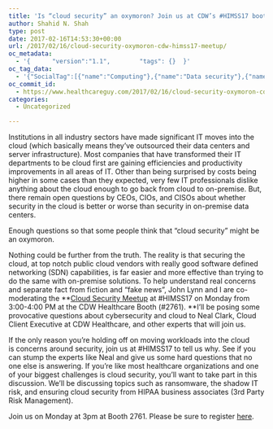 ```yaml
---
title: 'Is “cloud security” an oxymoron? Join us at CDW’s #HIMSS17 booth on Monday at 3pm to find out.'
author: Shahid N. Shah
type: post
date: 2017-02-16T14:53:30+00:00
url: /2017/02/16/cloud-security-oxymoron-cdw-himss17-meetup/
oc_metadata:
  - '{		"version":"1.1",		"tags": {}	}'
oc_tag_data:
  - '{"SocialTag":[{"name":"Computing"},{"name":"Data security"},{"name":"CDW"},{"name":"Health Insurance Portability and Accountability Act"},{"name":"Ransomware"},{"name":"Shadow IT"},{"name":"Cloud computing security"},{"name":"Meetup"},{"name":"Law"},{"name":"Computing"},{"name":"Data security"},{"name":"CDW"},{"name":"Health Insurance Portability and Accountability Act"},{"name":"Ransomware"},{"name":"Shadow IT"},{"name":"Cloud computing security"},{"name":"Meetup"},{"name":"Law"},{"name":"Computing"},{"name":"Data security"},{"name":"CDW"},{"name":"Health Insurance Portability and Accountability Act"},{"name":"Ransomware"},{"name":"Shadow IT"},{"name":"Cloud computing security"},{"name":"Meetup"},{"name":"Law"},{"name":"Computing"},{"name":"Cloud infrastructure"},{"name":"Data security"},{"name":"CDW"},{"name":"Cloud computing security"},{"name":"Health Insurance Portability and Accountability Act"},{"name":"Ransomware"},{"name":"Cloud computing"},{"name":"Meetup"},{"name":"Computing"},{"name":"Cloud infrastructure"},{"name":"Data security"},{"name":"CDW"},{"name":"Cloud computing security"},{"name":"Health Insurance Portability and Accountability Act"},{"name":"Ransomware"},{"name":"Cloud computing"},{"name":"Meetup"},{"name":"Computing"},{"name":"Cloud infrastructure"},{"name":"Data security"},{"name":"CDW"},{"name":"Cloud computing security"},{"name":"Health Insurance Portability and Accountability Act"},{"name":"Ransomware"},{"name":"Cloud computing"},{"name":"Meetup"},{"name":"Computing"},{"name":"Cloud infrastructure"},{"name":"Data security"},{"name":"CDW"},{"name":"Cloud computing security"},{"name":"Health Insurance Portability and Accountability Act"},{"name":"Ransomware"},{"name":"Cloud computing"},{"name":"Meetup"},{"name":"Computing"},{"name":"Cloud infrastructure"},{"name":"Data security"},{"name":"CDW"},{"name":"Cloud computing security"},{"name":"Health Insurance Portability and Accountability Act"},{"name":"Ransomware"},{"name":"Cloud computing"},{"name":"Meetup"},{"name":"Data security"},{"name":"CDW"},{"name":"Health Insurance Portability and Accountability Act"},{"name":"Cloud computing security"},{"name":"Meetup"},{"name":"Ransomware"},{"name":"Computing"},{"name":"Law"},{"name":"CDW"},{"name":"Data security"},{"name":"Health Insurance Portability and Accountability Act"},{"name":"Cloud computing security"},{"name":"Meetup"},{"name":"Ransomware"},{"name":"Law"},{"name":"Computing"},{"name":"Data security"},{"name":"CDW"},{"name":"Cloud computing security"},{"name":"Health Insurance Portability and Accountability Act"},{"name":"Meetup"},{"name":"Ransomware"},{"name":"Computing"},{"name":"Law"},{"name":"Security engineering"},{"name":"Computing"},{"name":"Cyberwarfare"},{"name":"CDW"},{"name":"Cloud computing security"},{"name":"Computer security"},{"name":"Security engineering"},{"name":"Computing"},{"name":"Cyberwarfare"},{"name":"CDW"},{"name":"Cloud computing security"},{"name":"Computer security"},{"name":"Security engineering"},{"name":"Computing"},{"name":"Cyberwarfare"},{"name":"CDW"},{"name":"Cloud computing security"},{"name":"Computer security"},{"name":"Security engineering"},{"name":"Computing"},{"name":"Cyberwarfare"},{"name":"CDW"},{"name":"Cloud computing security"},{"name":"Computer security"},{"name":"Security engineering"},{"name":"Computing"},{"name":"Cyberwarfare"},{"name":"CDW"},{"name":"Cloud computing security"},{"name":"Computer security"},{"name":"Computing"},{"name":"Security engineering"},{"name":"Cyberwarfare"},{"name":"CDW"},{"name":"Cloud infrastructure"},{"name":"Cloud computing security"},{"name":"Computer security"},{"name":"Cloud computing"},{"name":"Computing"},{"name":"Security engineering"},{"name":"Cyberwarfare"},{"name":"CDW"},{"name":"Cloud infrastructure"},{"name":"Cloud computing security"},{"name":"Computer security"},{"name":"Cloud computing"},{"name":"Computing"},{"name":"Security engineering"},{"name":"Cyberwarfare"},{"name":"CDW"},{"name":"Cloud infrastructure"},{"name":"Cloud computing security"},{"name":"Computer security"},{"name":"Cloud computing"},{"name":"Computing"},{"name":"Security engineering"},{"name":"Cyberwarfare"},{"name":"CDW"},{"name":"Cloud infrastructure"},{"name":"Cloud computing security"},{"name":"Computer security"},{"name":"Cloud computing"},{"name":"Security engineering"},{"name":"Computing"},{"name":"Cyberwarfare"},{"name":"CDW"},{"name":"Cloud computing security"},{"name":"Computer security"},{"name":"Security engineering"},{"name":"Computing"},{"name":"Cyberwarfare"},{"name":"CDW"},{"name":"Cloud computing security"},{"name":"Computer security"},{"name":"Security engineering"},{"name":"Computing"},{"name":"Cyberwarfare"},{"name":"CDW"},{"name":"Cloud computing security"},{"name":"Computer security"},{"name":"Computing"},{"name":"Security engineering"},{"name":"Cyberwarfare"},{"name":"CDW"},{"name":"Cloud infrastructure"},{"name":"Cloud computing security"},{"name":"Computer security"},{"name":"Cloud computing"},{"name":"Security engineering"},{"name":"Computing"},{"name":"Cyberwarfare"},{"name":"CDW"},{"name":"Cloud computing security"},{"name":"Computer security"},{"name":"Cloud computing"},{"name":"Cloud infrastructure"},{"name":"CDW"},{"name":"Cloud computing security"},{"name":"Cloud computing"},{"name":"CDW"},{"name":"Cloud infrastructure"},{"name":"Cloud computing security"},{"name":"Cloud computing"},{"name":"Cloud infrastructure"},{"name":"CDW"},{"name":"Cloud computing security"},{"name":"Cloud computing"},{"name":"Cloud infrastructure"},{"name":"CDW"},{"name":"Cloud computing security"},{"name":"Cloud computing"},{"name":"Cloud infrastructure"},{"name":"CDW"},{"name":"Cloud computing security"},{"name":"Cloud infrastructure"},{"name":"Cloud computing"},{"name":"CDW"},{"name":"Cloud infrastructure"},{"name":"Cloud computing"},{"name":"CDW"},{"name":"Cloud infrastructure"},{"name":"Cloud computing"},{"name":"CDW"},{"name":"Cloud infrastructure"},{"name":"Cloud computing"},{"name":"CDW"},{"name":"Cloud computing"},{"name":"CDW"},{"name":"Cloud infrastructure"},{"name":"Cloud infrastructure"},{"name":"Cloud computing"},{"name":"CDW"},{"name":"Cloud infrastructure"},{"name":"Cloud computing"},{"name":"Cloud computing security"},{"name":"Computer security"},{"name":"CDW"},{"name":"Cloud infrastructure"},{"name":"Cloud computing"},{"name":"Cloud computing security"},{"name":"Computer security"},{"name":"CDW"},{"name":"Cloud infrastructure"},{"name":"Cloud computing"},{"name":"CDW"},{"name":"Cloud infrastructure"},{"name":"Cloud computing"},{"name":"CDW"},{"name":"Cloud infrastructure"},{"name":"Cloud computing"},{"name":"CDW"},{"name":"Cloud infrastructure"},{"name":"Cloud computing"},{"name":"CDW"},{"name":"Cloud infrastructure"},{"name":"Cloud computing"},{"name":"CDW"},{"name":"Cloud infrastructure"},{"name":"Cloud computing"},{"name":"CDW"},{"name":"Computing"},{"name":"Cloud infrastructure"},{"name":"Cloud computing"},{"name":"CDW"},{"name":"Shadow IT"},{"name":"Computing"},{"name":"Cloud infrastructure"},{"name":"Cloud computing"},{"name":"CDW"},{"name":"Shadow IT"},{"name":"Computing"},{"name":"Cloud infrastructure"},{"name":"Cloud computing"},{"name":"CDW"},{"name":"Shadow IT"},{"name":"Computing"},{"name":"Cloud infrastructure"},{"name":"Cloud computing"},{"name":"CDW"},{"name":"Shadow IT"},{"name":"Computing"},{"name":"Cloud infrastructure"},{"name":"Cloud computing"},{"name":"CDW"},{"name":"Shadow IT"},{"name":"Computing"},{"name":"Cloud infrastructure"},{"name":"Cloud computing"},{"name":"CDW"},{"name":"Shadow IT"},{"name":"Computing"},{"name":"Cloud infrastructure"},{"name":"Cloud computing"},{"name":"CDW"},{"name":"Shadow IT"},{"name":"Cloud infrastructure"},{"name":"Cloud computing"},{"name":"CDW"},{"name":"Cloud infrastructure"},{"name":"Cloud computing"},{"name":"CDW"},{"name":"Cloud computing"},{"name":"Cloud infrastructure"},{"name":"Cloud computing security"},{"name":"Computer security"},{"name":"CDW"},{"name":"Cloud computing"},{"name":"Cloud infrastructure"},{"name":"Cloud computing security"},{"name":"Computer security"},{"name":"CDW"},{"name":"Cloud computing"},{"name":"CDW"},{"name":"Cloud computing security"},{"name":"Cloud computing"},{"name":"Cloud infrastructure"},{"name":"Cloud computing security"},{"name":"Computer security"},{"name":"CDW"},{"name":"Computing"},{"name":"Cloud infrastructure"},{"name":"Cloud computing"},{"name":"CDW"},{"name":"Cloud computing security"},{"name":"Shadow IT"},{"name":"Computing"},{"name":"Cloud infrastructure"},{"name":"Cloud computing"},{"name":"CDW"},{"name":"Cloud computing security"},{"name":"Shadow IT"},{"name":"Computing"},{"name":"Cloud infrastructure"},{"name":"Cloud computing"},{"name":"CDW"},{"name":"Cloud computing security"},{"name":"Shadow IT"},{"name":"Computing"},{"name":"Cloud infrastructure"},{"name":"Cloud computing"},{"name":"Cloud computing security"},{"name":"Computer security"},{"name":"CDW"},{"name":"Computing"},{"name":"Cloud infrastructure"},{"name":"Cloud computing"},{"name":"CDW"},{"name":"Cloud computing security"},{"name":"Computing"},{"name":"Cloud infrastructure"},{"name":"Cloud computing"},{"name":"Cloud computing security"},{"name":"Computer security"},{"name":"CDW"},{"name":"Computing"},{"name":"Cloud infrastructure"},{"name":"Cloud computing"},{"name":"CDW"},{"name":"Cloud computing security"},{"name":"Computing"},{"name":"Cloud infrastructure"},{"name":"Cloud computing"},{"name":"Cloud computing security"},{"name":"Computer security"},{"name":"CDW"},{"name":"Computing"},{"name":"Cloud infrastructure"},{"name":"Cloud computing"},{"name":"CDW"},{"name":"Cloud computing security"},{"name":"Computing"},{"name":"Cloud infrastructure"},{"name":"Cloud computing"},{"name":"Cloud computing security"},{"name":"Computer security"},{"name":"CDW"},{"name":"Computing"},{"name":"Cloud infrastructure"},{"name":"Cloud computing"},{"name":"Cloud computing security"},{"name":"Computer security"},{"name":"Computing"},{"name":"Cloud infrastructure"},{"name":"Cloud computing"},{"name":"CDW"},{"name":"Cloud computing security"},{"name":"Computing"},{"name":"Cloud infrastructure"},{"name":"Cloud computing"},{"name":"Cloud computing security"},{"name":"Computer security"},{"name":"Computing"},{"name":"Cloud infrastructure"},{"name":"Cloud computing"},{"name":"Cloud computing security"},{"name":"Computer security"},{"name":"Software-defined networking"},{"name":"Computing"},{"name":"Cloud infrastructure"},{"name":"Cloud computing"},{"name":"Computing"},{"name":"Cloud infrastructure"},{"name":"Cloud computing"},{"name":"Computing"},{"name":"Cloud infrastructure"},{"name":"Cloud computing"},{"name":"Cloud computing security"},{"name":"Computer security"},{"name":"Software-defined networking"},{"name":"Computing"},{"name":"Cloud infrastructure"},{"name":"Cloud computing"},{"name":"Cloud computing security"},{"name":"Computer security"},{"name":"Software-defined networking"},{"name":"Computing"},{"name":"Cloud infrastructure"},{"name":"Cloud computing"},{"name":"Cloud computing security"},{"name":"Computer security"},{"name":"Software-defined networking"},{"name":"Computing"},{"name":"Cloud infrastructure"},{"name":"Cloud computing"},{"name":"Cloud computing security"},{"name":"Computer security"},{"name":"Software-defined networking"},{"name":"Computing"},{"name":"Cloud infrastructure"},{"name":"Cloud computing"},{"name":"Cloud computing security"},{"name":"Computer security"},{"name":"Software-defined networking"},{"name":"Computing"},{"name":"Cloud infrastructure"},{"name":"Cloud computing"},{"name":"Cloud computing security"},{"name":"Computer security"},{"name":"Software-defined networking"},{"name":"Computing"},{"name":"Cloud infrastructure"},{"name":"Cloud computing"},{"name":"Cloud computing security"},{"name":"Computer security"},{"name":"Software-defined networking"},{"name":"Computing"},{"name":"Cloud infrastructure"},{"name":"Cloud computing"},{"name":"CDW"},{"name":"Cloud computing security"},{"name":"Software-defined networking"},{"name":"Computing"},{"name":"Cloud infrastructure"},{"name":"Cloud computing"},{"name":"CDW"},{"name":"Cloud computing security"},{"name":"Software-defined networking"},{"name":"Computing"},{"name":"Cloud infrastructure"},{"name":"Cloud computing"},{"name":"Computing"},{"name":"Cloud computing"},{"name":"Cloud infrastructure"},{"name":"CDW"},{"name":"Computing"},{"name":"Cloud computing"},{"name":"Cloud infrastructure"},{"name":"CDW"},{"name":"Computing"},{"name":"Cloud computing"},{"name":"Cloud infrastructure"},{"name":"CDW"},{"name":"Computing"},{"name":"Cloud computing"},{"name":"Cloud infrastructure"},{"name":"CDW"},{"name":"Computing"},{"name":"Cloud infrastructure"},{"name":"Cloud computing"},{"name":"CDW"},{"name":"Computing"},{"name":"Cloud infrastructure"},{"name":"Cloud computing"},{"name":"CDW"},{"name":"Shadow IT"},{"name":"Computing"},{"name":"Cloud infrastructure"},{"name":"Cloud computing"},{"name":"CDW"},{"name":"Shadow IT"},{"name":"Computing"},{"name":"Cloud infrastructure"},{"name":"Cloud computing"},{"name":"Fiction"},{"name":"Cloud computing security"},{"name":"Computer security"},{"name":"Cloud Strife"},{"name":"Computing"},{"name":"Cloud computing"},{"name":"Cloud infrastructure"},{"name":"Cloud computing security"},{"name":"Computer security"},{"name":"CDW"},{"name":"Shadow IT"},{"name":"Cloud Strife"},{"name":"Computing"},{"name":"Cloud infrastructure"},{"name":"Cloud computing"},{"name":"Cloud computing security"},{"name":"Computer security"},{"name":"Shadow IT"},{"name":"Cloud Strife"},{"name":"Computing"},{"name":"Cloud computing"},{"name":"Cloud infrastructure"},{"name":"Cloud computing security"},{"name":"Computer security"},{"name":"CDW"},{"name":"Shadow IT"},{"name":"Cloud Strife"},{"name":"Computing"},{"name":"Cloud infrastructure"},{"name":"Cloud computing"},{"name":"Cloud computing security"},{"name":"Computer security"},{"name":"Shadow IT"},{"name":"Cloud Strife"},{"name":"Computing"},{"name":"Cloud infrastructure"},{"name":"Cloud computing"},{"name":"Cloud computing security"},{"name":"Computer security"},{"name":"Shadow IT"},{"name":"Cloud Strife"},{"name":"Computing"},{"name":"Cloud infrastructure"},{"name":"Cloud computing"},{"name":"Cloud computing security"},{"name":"Computer security"},{"name":"Shadow IT"},{"name":"Cloud Strife"},{"name":"Computing"},{"name":"Cloud infrastructure"},{"name":"Cloud computing"},{"name":"Cloud computing security"},{"name":"Computer security"},{"name":"Shadow IT"},{"name":"Cloud Strife"},{"name":"Computing"},{"name":"Cloud computing"},{"name":"Cloud infrastructure"},{"name":"Cloud computing security"},{"name":"Computer security"},{"name":"CDW"},{"name":"Shadow IT"},{"name":"Cloud Strife"},{"name":"Computing"},{"name":"Cloud computing"},{"name":"Cloud infrastructure"},{"name":"Cloud computing security"},{"name":"Computer security"},{"name":"CDW"},{"name":"Shadow IT"},{"name":"Cloud Strife"},{"name":"Computing"},{"name":"Cloud infrastructure"},{"name":"Cloud computing"},{"name":"Cloud computing security"},{"name":"Computer security"},{"name":"Shadow IT"},{"name":"Cloud Strife"},{"name":"Computing"},{"name":"Cloud infrastructure"},{"name":"Cloud computing"},{"name":"Cloud computing security"},{"name":"Computer security"},{"name":"Shadow IT"},{"name":"Cloud Strife"},{"name":"Computing"},{"name":"Cloud infrastructure"},{"name":"Cloud computing"},{"name":"Cloud computing security"},{"name":"Computer security"},{"name":"Shadow IT"},{"name":"Cloud Strife"},{"name":"Computing"},{"name":"Cloud infrastructure"},{"name":"Cloud computing"},{"name":"Cloud computing security"},{"name":"Computer security"},{"name":"Shadow IT"},{"name":"Cloud Strife"},{"name":"Computing"},{"name":"Cloud infrastructure"},{"name":"Cloud computing"},{"name":"Cloud computing security"},{"name":"Computer security"},{"name":"Shadow IT"},{"name":"Cloud Strife"},{"name":"Computing"},{"name":"Cloud computing"},{"name":"Cloud infrastructure"},{"name":"Cloud computing security"},{"name":"Computer security"},{"name":"CDW"},{"name":"Shadow IT"},{"name":"Cloud Strife"},{"name":"Computing"},{"name":"Cloud infrastructure"},{"name":"Cloud computing"},{"name":"Cloud computing security"},{"name":"Computer security"},{"name":"Shadow IT"},{"name":"Cloud Strife"},{"name":"Computing"},{"name":"Cloud infrastructure"},{"name":"Cloud computing"},{"name":"Cloud computing security"},{"name":"Computer security"},{"name":"Shadow IT"},{"name":"Cloud Strife"}],"DocCat":[{"name":"Health/Medical/Pharmaceuticals"},{"name":"Labor"},{"name":"Health/Medical/Pharmaceuticals"},{"name":"Labor"},{"name":"Health/Medical/Pharmaceuticals"},{"name":"Labor"},{"name":"Health/Medical/Pharmaceuticals"},{"name":"Labor"},{"name":"Health/Medical/Pharmaceuticals"},{"name":"Labor"},{"name":"Health/Medical/Pharmaceuticals"},{"name":"Labor"},{"name":"Health/Medical/Pharmaceuticals"},{"name":"Labor"},{"name":"Health/Medical/Pharmaceuticals"},{"name":"Labor"},{"name":"Health/Medical/Pharmaceuticals"},{"name":"Labor"},{"name":"Health/Medical/Pharmaceuticals"},{"name":"Labor"},{"name":"Health/Medical/Pharmaceuticals"},{"name":"Labor"},{"name":"Health/Medical/Pharmaceuticals"},{"name":"Labor"},{"name":"Health/Medical/Pharmaceuticals"},{"name":"Labor"},{"name":"Health/Medical/Pharmaceuticals"},{"name":"Labor"},{"name":"Health/Medical/Pharmaceuticals"},{"name":"Labor"},{"name":"Health/Medical/Pharmaceuticals"},{"name":"Labor"},{"name":"Health/Medical/Pharmaceuticals"},{"name":"Labor"},{"name":"Health/Medical/Pharmaceuticals"},{"name":"Labor"},{"name":"Health/Medical/Pharmaceuticals"},{"name":"Labor"},{"name":"Health/Medical/Pharmaceuticals"},{"name":"Labor"},{"name":"Health/Medical/Pharmaceuticals"},{"name":"Labor"},{"name":"Health/Medical/Pharmaceuticals"},{"name":"Labor"},{"name":"Health/Medical/Pharmaceuticals"},{"name":"Labor"},{"name":"Health/Medical/Pharmaceuticals"},{"name":"Labor"},{"name":"Health/Medical/Pharmaceuticals"},{"name":"Labor"},{"name":"Health/Medical/Pharmaceuticals"},{"name":"Labor"},{"name":"Health/Medical/Pharmaceuticals"},{"name":"Labor"},{"name":"Health/Medical/Pharmaceuticals"},{"name":"Labor"},{"name":"Health/Medical/Pharmaceuticals"},{"name":"Labor"},{"name":"Health/Medical/Pharmaceuticals"},{"name":"Labor"},{"name":"Health/Medical/Pharmaceuticals"},{"name":"Labor"},{"name":"Health/Medical/Pharmaceuticals"},{"name":"Labor"},{"name":"Health/Medical/Pharmaceuticals"},{"name":"Labor"},{"name":"Health/Medical/Pharmaceuticals"},{"name":"Labor"},{"name":"Health/Medical/Pharmaceuticals"},{"name":"Labor"},{"name":"Health/Medical/Pharmaceuticals"},{"name":"Labor"},{"name":"Health/Medical/Pharmaceuticals"},{"name":"Labor"},{"name":"Health/Medical/Pharmaceuticals"},{"name":"Labor"},{"name":"Health/Medical/Pharmaceuticals"},{"name":"Labor"},{"name":"Health/Medical/Pharmaceuticals"},{"name":"Labor"},{"name":"Health/Medical/Pharmaceuticals"},{"name":"Labor"},{"name":"Health/Medical/Pharmaceuticals"},{"name":"Labor"},{"name":"Health/Medical/Pharmaceuticals"},{"name":"Labor"},{"name":"Health/Medical/Pharmaceuticals"},{"name":"Labor"},{"name":"Health/Medical/Pharmaceuticals"},{"name":"Labor"},{"name":"Health/Medical/Pharmaceuticals"},{"name":"Labor"},{"name":"Health/Medical/Pharmaceuticals"},{"name":"Labor"},{"name":"Health/Medical/Pharmaceuticals"},{"name":"Labor"},{"name":"Health/Medical/Pharmaceuticals"},{"name":"Labor"},{"name":"Health/Medical/Pharmaceuticals"},{"name":"Labor"},{"name":"Health/Medical/Pharmaceuticals"},{"name":"Labor"},{"name":"Health/Medical/Pharmaceuticals"},{"name":"Labor"},{"name":"Health/Medical/Pharmaceuticals"},{"name":"Labor"},{"name":"Health/Medical/Pharmaceuticals"},{"name":"Labor"},{"name":"Health/Medical/Pharmaceuticals"},{"name":"Labor"},{"name":"Health/Medical/Pharmaceuticals"},{"name":"Labor"},{"name":"Health/Medical/Pharmaceuticals"},{"name":"Labor"},{"name":"Health/Medical/Pharmaceuticals"},{"name":"Labor"},{"name":"Health/Medical/Pharmaceuticals"},{"name":"Labor"},{"name":"Health/Medical/Pharmaceuticals"},{"name":"Labor"},{"name":"Health/Medical/Pharmaceuticals"},{"name":"Labor"},{"name":"Health/Medical/Pharmaceuticals"},{"name":"Labor"},{"name":"Health/Medical/Pharmaceuticals"},{"name":"Labor"},{"name":"Health/Medical/Pharmaceuticals"},{"name":"Labor"},{"name":"Health/Medical/Pharmaceuticals"},{"name":"Labor"},{"name":"Health/Medical/Pharmaceuticals"},{"name":"Labor"},{"name":"Health/Medical/Pharmaceuticals"},{"name":"Labor"},{"name":"Health/Medical/Pharmaceuticals"},{"name":"Labor"},{"name":"Health/Medical/Pharmaceuticals"},{"name":"Labor"},{"name":"Health/Medical/Pharmaceuticals"},{"name":"Labor"},{"name":"Health/Medical/Pharmaceuticals"},{"name":"Labor"},{"name":"Health/Medical/Pharmaceuticals"},{"name":"Labor"},{"name":"Health/Medical/Pharmaceuticals"},{"name":"Labor"},{"name":"Health/Medical/Pharmaceuticals"},{"name":"Labor"},{"name":"Health/Medical/Pharmaceuticals"},{"name":"Labor"},{"name":"Health/Medical/Pharmaceuticals"},{"name":"Labor"},{"name":"Health/Medical/Pharmaceuticals"},{"name":"Health/Medical/Pharmaceuticals"},{"name":"Health/Medical/Pharmaceuticals"},{"name":"Health/Medical/Pharmaceuticals"},{"name":"Health/Medical/Pharmaceuticals"},{"name":"Health/Medical/Pharmaceuticals"}],"Industry":[{"name":"IT Services & Consulting - NEC"},{"name":"IT Services & Consulting - NEC"},{"name":"IT Services & Consulting - NEC"},{"name":"IT Services & Consulting - NEC"},{"name":"IT Services & Consulting - NEC"},{"name":"IT Services & Consulting - NEC"},{"name":"IT Services & Consulting - NEC"},{"name":"IT Services & Consulting - NEC"},{"name":"IT Services & Consulting - NEC"},{"name":"IT Services & Consulting - NEC"},{"name":"IT Services & Consulting - NEC"},{"name":"IT Services & Consulting - NEC"},{"name":"IT Services & Consulting - NEC"},{"name":"IT Services & Consulting - NEC"},{"name":"IT Services & Consulting - NEC"},{"name":"IT Services & Consulting - NEC"},{"name":"IT Services & Consulting - NEC"},{"name":"IT Services & Consulting - NEC"},{"name":"IT Services & Consulting - NEC"},{"name":"IT Services & Consulting - NEC"},{"name":"IT Services & Consulting - NEC"},{"name":"IT Services & Consulting - NEC"},{"name":"IT Services & Consulting - NEC"},{"name":"IT Services & Consulting - NEC"},{"name":"IT Services & Consulting - NEC"},{"name":"IT Services & Consulting - NEC"},{"name":"IT Services & Consulting - NEC"},{"name":"IT Services & Consulting - NEC"},{"name":"IT Services & Consulting - NEC"},{"name":"IT Services & Consulting - NEC"},{"name":"IT Services & Consulting - NEC"},{"name":"IT Services & Consulting - NEC"},{"name":"IT Services & Consulting - NEC"},{"name":"IT Services & Consulting - NEC"},{"name":"IT Services & Consulting - NEC"},{"name":"IT Services & Consulting - NEC"},{"name":"IT Services & Consulting - NEC"},{"name":"IT Services & Consulting - NEC"},{"name":"IT Services & Consulting - NEC"},{"name":"IT Services & Consulting - NEC"},{"name":"IT Services & Consulting - NEC"},{"name":"IT Services & Consulting - NEC"},{"name":"IT Services & Consulting - NEC"},{"name":"IT Services & Consulting - NEC"},{"name":"IT Services & Consulting - NEC"},{"name":"IT Services & Consulting - NEC"},{"name":"IT Services & Consulting - NEC"},{"name":"IT Services & Consulting - NEC"},{"name":"IT Services & Consulting - NEC"},{"name":"IT Services & Consulting - NEC"},{"name":"IT Services & Consulting - NEC"},{"name":"IT Services & Consulting - NEC"},{"name":"IT Services & Consulting - NEC"},{"name":"IT Services & Consulting - NEC"},{"name":"IT Services & Consulting - NEC"},{"name":"IT Services & Consulting - NEC"},{"name":"IT Services & Consulting - NEC"},{"name":"IT Services & Consulting - NEC"},{"name":"IT Services & Consulting - NEC"},{"name":"IT Services & Consulting - NEC"},{"name":"IT Services & Consulting - NEC"},{"name":"IT Services & Consulting - NEC"},{"name":"IT Services & Consulting - NEC"},{"name":"IT Services & Consulting - NEC"},{"name":"IT Services & Consulting - NEC"},{"name":"IT Services & Consulting - NEC"},{"name":"IT Services & Consulting - NEC"},{"name":"IT Services & Consulting - NEC"},{"name":"IT Services & Consulting - NEC"},{"name":"IT Services & Consulting - NEC"},{"name":"IT Services & Consulting - NEC"},{"name":"IT Services & Consulting - NEC"},{"name":"IT Services & Consulting - NEC"},{"name":"IT Services & Consulting - NEC"},{"name":"IT Services & Consulting - NEC"},{"name":"IT Services & Consulting - NEC"},{"name":"IT Services & Consulting - NEC"},{"name":"IT Services & Consulting - NEC"},{"name":"IT Services & Consulting - NEC"},{"name":"IT Services & Consulting - NEC"},{"name":"IT Services & Consulting - NEC"},{"name":"IT Services & Consulting - NEC"},{"name":"IT Services & Consulting - NEC"},{"name":"IT Services & Consulting - NEC"},{"name":"IT Services & Consulting - NEC"},{"name":"IT Services & Consulting - NEC"},{"name":"IT Services & Consulting - NEC"},{"name":"IT Services & Consulting - NEC"},{"name":"IT Services & Consulting - NEC"},{"name":"IT Services & Consulting - NEC"},{"name":"IT Services & Consulting - NEC"},{"name":"IT Services & Consulting - NEC"},{"name":"IT Services & Consulting - NEC"},{"name":"IT Services & Consulting - NEC"},{"name":"IT Services & Consulting - NEC"},{"name":"IT Services & Consulting - NEC"},{"name":"IT Services & Consulting - NEC"},{"name":"IT Services & Consulting - NEC"},{"name":"IT Services & Consulting - NEC"},{"name":"IT Services & Consulting - NEC"},{"name":"IT Services & Consulting - NEC"},{"name":"IT Services & Consulting - NEC"},{"name":"IT Services & Consulting - NEC"},{"name":"IT Services & Consulting - NEC"},{"name":"IT Services & Consulting - NEC"},{"name":"IT Services & Consulting - NEC"},{"name":"IT Services & Consulting - NEC"},{"name":"IT Services & Consulting - NEC"}],"Person":[{"name":"Neal Clark"},{"name":"Shahid Shah"},{"name":"Neal Clark"},{"name":"Shahid Shah"},{"name":"Neal Clark"},{"name":"Shahid Shah"},{"name":"Neal Clark"},{"name":"Shahid Shah"},{"name":"John Lynn"},{"name":"Neal Clark"},{"name":"Shahid Shah"},{"name":"John Lynn"},{"name":"Neal Clark"},{"name":"Shahid Shah"},{"name":"John Lynn"},{"name":"Neal Clark"},{"name":"Shahid Shah"},{"name":"John Lynn"},{"name":"Neal Clark"},{"name":"Shahid Shah"},{"name":"John Lynn"},{"name":"Neal Clark"},{"name":"Shahid Shah"},{"name":"John Lynn"},{"name":"Neal Clark"},{"name":"Shahid Shah"},{"name":"John Lynn"},{"name":"Neal Clark"},{"name":"Shahid Shah"},{"name":"John Lynn"},{"name":"Neal Clark"},{"name":"Shahid Shah"},{"name":"John Lynn"},{"name":"Neal Clark"},{"name":"Shahid Shah"},{"name":"John Lynn"},{"name":"Neal Clark"},{"name":"Shahid Shah"},{"name":"John Lynn"},{"name":"Neal Clark"},{"name":"Shahid Shah"},{"name":"John Lynn"},{"name":"Neal Clark"},{"name":"Shahid Shah"},{"name":"John Lynn"},{"name":"Neal Clark"},{"name":"Shahid Shah"},{"name":"John Lynn"},{"name":"Neal Clark"},{"name":"Shahid Shah"},{"name":"John Lynn"},{"name":"Neal Clark"},{"name":"Shahid Shah"},{"name":"John Lynn"},{"name":"Neal Clark"},{"name":"Shahid Shah"},{"name":"John Lynn"},{"name":"Neal Clark"},{"name":"Shahid Shah"},{"name":"John Lynn"},{"name":"Neal Clark"},{"name":"Shahid Shah"},{"name":"John Lynn"},{"name":"Neal Clark"},{"name":"Shahid Shah"},{"name":"John Lynn"},{"name":"Neal Clark"},{"name":"Shahid Shah"},{"name":"John Lynn"},{"name":"Neal Clark"},{"name":"Shahid Shah"},{"name":"John Lynn"},{"name":"Neal Clark"},{"name":"Shahid Shah"},{"name":"John Lynn"},{"name":"Neal Clark"},{"name":"Shahid Shah"},{"name":"John Lynn"},{"name":"Neal Clark"},{"name":"Shahid Shah"},{"name":"John Lynn"},{"name":"Neal Clark"},{"name":"Shahid Shah"},{"name":"John Lynn"},{"name":"Neal Clark"},{"name":"Shahid Shah"},{"name":"Neal Clark"},{"name":"Shahid Shah"},{"name":"Neal Clark"},{"name":"Shahid Shah"},{"name":"Neal Clark"},{"name":"Shahid Shah"},{"name":"Neal Clark"},{"name":"Shahid Shah"},{"name":"Neal Clark"},{"name":"Shahid Shah"},{"name":"Neal Clark"},{"name":"Shahid Shah"},{"name":"Neal Clark"},{"name":"Shahid Shah"},{"name":"Neal Clark"},{"name":"Shahid Shah"},{"name":"Neal Clark"},{"name":"Shahid Shah"},{"name":"Neal Clark"},{"name":"Shahid Shah"},{"name":"Neal Clark"},{"name":"Shahid Shah"},{"name":"Neal Clark"},{"name":"Shahid Shah"},{"name":"John Lynn"},{"name":"Neal Clark"},{"name":"Shahid Shah"},{"name":"John Lynn"},{"name":"Neal Clark"},{"name":"Shahid Shah"},{"name":"John Lynn"},{"name":"Neal Clark"},{"name":"Shahid Shah"},{"name":"John Lynn"},{"name":"Neal Clark"},{"name":"Shahid Shah"},{"name":"John Lynn"},{"name":"Neal Clark"},{"name":"Shahid Shah"},{"name":"John Lynn"},{"name":"Neal Clark"},{"name":"Shahid Shah"},{"name":"John Lynn"},{"name":"Neal Clark"},{"name":"Shahid Shah"},{"name":"John Lynn"},{"name":"Neal Clark"},{"name":"Shahid Shah"},{"name":"John Lynn"},{"name":"Neal Clark"},{"name":"Shahid Shah"},{"name":"John Lynn"},{"name":"Neal Clark"},{"name":"Shahid Shah"},{"name":"John Lynn"},{"name":"Neal Clark"},{"name":"Shahid Shah"},{"name":"John Lynn"},{"name":"Neal Clark"},{"name":"Shahid Shah"},{"name":"John Lynn"},{"name":"Neal Clark"},{"name":"Shahid Shah"},{"name":"John Lynn"},{"name":"Neal Clark"},{"name":"Shahid Shah"},{"name":"John Lynn"},{"name":"Neal Clark"},{"name":"Shahid Shah"},{"name":"John Lynn"},{"name":"Neal Clark"},{"name":"Shahid Shah"},{"name":"John Lynn"},{"name":"Neal Clark"},{"name":"Shahid Shah"},{"name":"John Lynn"},{"name":"Neal Clark"},{"name":"Shahid Shah"},{"name":"John Lynn"},{"name":"Neal Clark"},{"name":"Shahid Shah"},{"name":"John Lynn"},{"name":"Neal Clark"},{"name":"Shahid Shah"},{"name":"John Lynn"},{"name":"Neal Clark"},{"name":"Shahid Shah"},{"name":"John Lynn"},{"name":"Neal Clark"},{"name":"Shahid Shah"},{"name":"John Lynn"},{"name":"Neal Clark"},{"name":"Shahid Shah"},{"name":"John Lynn"},{"name":"Neal Clark"},{"name":"Shahid Shah"},{"name":"John Lynn"},{"name":"Neal Clark"},{"name":"Shahid Shah"},{"name":"John Lynn"},{"name":"Neal Clark"},{"name":"Shahid Shah"},{"name":"John Lynn"},{"name":"Neal Clark"},{"name":"Shahid Shah"},{"name":"John Lynn"},{"name":"Neal Clark"},{"name":"Shahid Shah"},{"name":"John Lynn"},{"name":"Neal Clark"},{"name":"Shahid Shah"},{"name":"John Lynn"},{"name":"Neal Clark"},{"name":"Shahid Shah"},{"name":"John Lynn"},{"name":"Neal Clark"},{"name":"Shahid Shah"},{"name":"John Lynn"},{"name":"Neal Clark"},{"name":"Shahid Shah"},{"name":"John Lynn"},{"name":"Neal Clark"},{"name":"Shahid Shah"},{"name":"John Lynn"},{"name":"Neal Clark"},{"name":"Shahid Shah"},{"name":"John Lynn"},{"name":"Neal Clark"},{"name":"Shahid Shah"},{"name":"John Lynn"},{"name":"Neal Clark"},{"name":"Shahid Shah"},{"name":"John Lynn"},{"name":"Neal Clark"},{"name":"Shahid Shah"},{"name":"John Lynn"},{"name":"Neal Clark"},{"name":"Shahid Shah"},{"name":"John Lynn"},{"name":"Neal Clark"},{"name":"Shahid Shah"},{"name":"John Lynn"},{"name":"Neal Clark"},{"name":"Shahid Shah"},{"name":"John Lynn"},{"name":"Neal Clark"},{"name":"Shahid Shah"},{"name":"John Lynn"},{"name":"Neal Clark"},{"name":"Shahid Shah"},{"name":"John Lynn"},{"name":"Neal Clark"},{"name":"Shahid Shah"},{"name":"John Lynn"},{"name":"Neal Clark"},{"name":"Shahid Shah"},{"name":"John Lynn"},{"name":"Neal Clark"},{"name":"Shahid Shah"},{"name":"John Lynn"},{"name":"Neal Clark"},{"name":"Shahid Shah"},{"name":"John Lynn"},{"name":"Neal Clark"},{"name":"Shahid Shah"},{"name":"John Lynn"},{"name":"Neal Clark"},{"name":"Shahid Shah"},{"name":"John Lynn"},{"name":"Neal Clark"},{"name":"John Lynn"},{"name":"Neal Clark"},{"name":"John Lynn"},{"name":"Neal Clark"},{"name":"John Lynn"},{"name":"Neal Clark"},{"name":"John Lynn"},{"name":"Neal Clark"},{"name":"John Lynn"},{"name":"Neal Clark"},{"name":"John Lynn"},{"name":"Neal Clark"},{"name":"John Lynn"},{"name":"Neal Clark"},{"name":"John Lynn"},{"name":"Neal Clark"},{"name":"John Lynn"},{"name":"Neal Clark"},{"name":"John Lynn"},{"name":"Neal Clark"},{"name":"John Lynn"},{"name":"Neal Clark"},{"name":"John Lynn"},{"name":"Neal Clark"},{"name":"John Lynn"},{"name":"Neal Clark"},{"name":"John Lynn"},{"name":"Neal Clark"},{"name":"John Lynn"},{"name":"Neal Clark"},{"name":"John Lynn"},{"name":"Neal Clark"},{"name":"John Lynn"},{"name":"Neal Clark"},{"name":"John Lynn"}],"IndustryTerm":[{"name":"healthcare organizations"},{"name":"healthcare organizations"},{"name":"healthcare organizations"},{"name":"healthcare organizations"},{"name":"healthcare organizations"},{"name":"healthcare organizations"},{"name":"healthcare organizations"},{"name":"healthcare organizations"},{"name":"healthcare organizations"},{"name":"healthcare organizations"},{"name":"healthcare organizations"},{"name":"healthcare organizations"},{"name":"healthcare organizations"},{"name":"healthcare organizations"},{"name":"healthcare organizations"},{"name":"healthcare organizations"},{"name":"healthcare organizations"},{"name":"healthcare organizations"},{"name":"healthcare organizations"},{"name":"healthcare organizations"},{"name":"healthcare organizations"},{"name":"healthcare organizations"},{"name":"healthcare organizations"},{"name":"healthcare organizations"},{"name":"healthcare organizations"},{"name":"healthcare organizations"},{"name":"healthcare organizations"},{"name":"healthcare organizations"},{"name":"healthcare organizations"},{"name":"healthcare organizations"},{"name":"healthcare organizations"},{"name":"healthcare organizations"},{"name":"healthcare organizations"},{"name":"healthcare organizations"},{"name":"healthcare organizations"},{"name":"healthcare organizations"},{"name":"healthcare organizations"},{"name":"healthcare organizations"},{"name":"healthcare organizations"},{"name":"healthcare organizations"},{"name":"healthcare organizations"},{"name":"healthcare organizations"},{"name":"healthcare organizations"},{"name":"healthcare organizations"},{"name":"healthcare organizations"},{"name":"healthcare organizations"},{"name":"healthcare organizations"},{"name":"healthcare organizations"},{"name":"healthcare organizations"},{"name":"healthcare organizations"},{"name":"healthcare organizations"},{"name":"healthcare organizations"},{"name":"healthcare organizations"},{"name":"healthcare organizations"},{"name":"server infrastructure"},{"name":"healthcare organizations"},{"name":"server infrastructure"},{"name":"healthcare organizations"},{"name":"server infrastructure"},{"name":"healthcare organizations"},{"name":"server infrastructure"},{"name":"healthcare organizations"},{"name":"server infrastructure"},{"name":"healthcare organizations"},{"name":"server infrastructure"},{"name":"healthcare organizations"},{"name":"server infrastructure"},{"name":"healthcare organizations"},{"name":"server infrastructure"},{"name":"healthcare organizations"},{"name":"server infrastructure"},{"name":"healthcare organizations"},{"name":"server infrastructure"},{"name":"healthcare organizations"},{"name":"server infrastructure"},{"name":"healthcare organizations"},{"name":"server infrastructure"},{"name":"good software"},{"name":"healthcare organizations"},{"name":"server infrastructure"},{"name":"good software"},{"name":"healthcare organizations"},{"name":"server infrastructure"},{"name":"good software"},{"name":"healthcare organizations"},{"name":"server infrastructure"},{"name":"good software"},{"name":"healthcare organizations"},{"name":"server infrastructure"},{"name":"good software"},{"name":"healthcare organizations"},{"name":"server infrastructure"},{"name":"good software"},{"name":"good software"},{"name":"healthcare organizations"},{"name":"server infrastructure"},{"name":"on-premise solutions"},{"name":"good software"},{"name":"healthcare organizations"},{"name":"server infrastructure"},{"name":"on-premise solutions"},{"name":"good software"},{"name":"healthcare organizations"},{"name":"server infrastructure"},{"name":"on-premise solutions"},{"name":"good software"},{"name":"healthcare organizations"},{"name":"server infrastructure"},{"name":"on-premise solutions"},{"name":"good software"},{"name":"healthcare organizations"},{"name":"server infrastructure"},{"name":"on-premise solutions"},{"name":"good software"},{"name":"healthcare organizations"},{"name":"server infrastructure"},{"name":"on-premise solutions"},{"name":"good software"},{"name":"healthcare organizations"},{"name":"server infrastructure"},{"name":"on-premise solutions"},{"name":"good software"},{"name":"healthcare organizations"},{"name":"server infrastructure"},{"name":"on-premise solutions"},{"name":"good software"},{"name":"healthcare organizations"},{"name":"server infrastructure"},{"name":"on-premise solutions"},{"name":"good software"},{"name":"healthcare organizations"},{"name":"server infrastructure"},{"name":"on-premise solutions"},{"name":"good software"},{"name":"healthcare organizations"},{"name":"server infrastructure"},{"name":"on-premise solutions"},{"name":"good software"},{"name":"healthcare organizations"},{"name":"server infrastructure"},{"name":"on-premise solutions"},{"name":"good software"},{"name":"healthcare organizations"},{"name":"server infrastructure"},{"name":"on-premise solutions"},{"name":"good software"},{"name":"healthcare organizations"},{"name":"server infrastructure"},{"name":"on-premise solutions"},{"name":"good software"},{"name":"healthcare organizations"},{"name":"server infrastructure"},{"name":"on-premise solutions"},{"name":"good software"},{"name":"healthcare organizations"},{"name":"server infrastructure"},{"name":"on-premise solutions"},{"name":"good software"},{"name":"healthcare organizations"},{"name":"server infrastructure"},{"name":"on-premise solutions"},{"name":"good software"},{"name":"healthcare organizations"},{"name":"server infrastructure"},{"name":"on-premise solutions"},{"name":"good software"},{"name":"healthcare organizations"},{"name":"server infrastructure"},{"name":"on-premise solutions"},{"name":"good software"},{"name":"healthcare organizations"},{"name":"server infrastructure"},{"name":"on-premise solutions"},{"name":"healthcare organizations"},{"name":"server infrastructure"},{"name":"on-premise solutions"},{"name":"good software"},{"name":"healthcare organizations"},{"name":"server infrastructure"},{"name":"on-premise solutions"},{"name":"good software"},{"name":"healthcare organizations"},{"name":"server infrastructure"},{"name":"on-premise solutions"},{"name":"good software"},{"name":"healthcare organizations"},{"name":"server infrastructure"},{"name":"on-premise solutions"},{"name":"good software"},{"name":"healthcare organizations"},{"name":"server infrastructure"},{"name":"on-premise solutions"},{"name":"good software"},{"name":"healthcare organizations"},{"name":"server infrastructure"},{"name":"on-premise solutions"},{"name":"good software"},{"name":"healthcare organizations"},{"name":"server infrastructure"},{"name":"on-premise solutions"},{"name":"good software"},{"name":"healthcare organizations"},{"name":"server infrastructure"},{"name":"on-premise solutions"},{"name":"good software"},{"name":"healthcare organizations"},{"name":"server infrastructure"},{"name":"on-premise solutions"},{"name":"good software"},{"name":"healthcare organizations"},{"name":"server infrastructure"},{"name":"on-premise solutions"},{"name":"good software"},{"name":"healthcare organizations"},{"name":"server infrastructure"},{"name":"on-premise solutions"},{"name":"good software"},{"name":"healthcare organizations"},{"name":"server infrastructure"},{"name":"on-premise solutions"},{"name":"good software"},{"name":"healthcare organizations"},{"name":"server infrastructure"},{"name":"on-premise solutions"},{"name":"good software"},{"name":"healthcare organizations"},{"name":"server infrastructure"},{"name":"on-premise solutions"},{"name":"good software"},{"name":"healthcare organizations"},{"name":"server infrastructure"},{"name":"on-premise solutions"},{"name":"good software"},{"name":"healthcare organizations"},{"name":"server infrastructure"},{"name":"on-premise solutions"},{"name":"good software"},{"name":"healthcare organizations"},{"name":"server infrastructure"},{"name":"on-premise solutions"},{"name":"good software"},{"name":"healthcare organizations"},{"name":"server infrastructure"},{"name":"on-premise solutions"},{"name":"good software"}],"Company":[{"name":"CDW Corp","fullName":"CDW CORPORATION","permID":"4295905803","ticker":"CDW"},{"name":"CDW Corp","fullName":"CDW CORPORATION","permID":"4295905803","ticker":"CDW"},{"name":"CDW Corp","fullName":"CDW CORPORATION","permID":"4295905803","ticker":"CDW"},{"name":"CDW Corp","fullName":"CDW CORPORATION","permID":"4295905803","ticker":"CDW"},{"name":"CDW Corp","fullName":"CDW CORPORATION","permID":"4295905803","ticker":"CDW"},{"name":"CDW Corp","fullName":"CDW CORPORATION","permID":"4295905803","ticker":"CDW"},{"name":"CDW Corp","fullName":"CDW CORPORATION","permID":"4295905803","ticker":"CDW"},{"name":"CDW Corp","fullName":"CDW CORPORATION","permID":"4295905803","ticker":"CDW"},{"name":"CDW Corp","fullName":"CDW CORPORATION","permID":"4295905803","ticker":"CDW"},{"name":"CDW Corp","fullName":"CDW CORPORATION","permID":"4295905803","ticker":"CDW"},{"name":"CDW Corp","fullName":"CDW CORPORATION","permID":"4295905803","ticker":"CDW"},{"name":"CDW Corp","fullName":"CDW CORPORATION","permID":"4295905803","ticker":"CDW"},{"name":"CDW Corp","fullName":"CDW CORPORATION","permID":"4295905803","ticker":"CDW"},{"name":"CDW Corp","fullName":"CDW CORPORATION","permID":"4295905803","ticker":"CDW"},{"name":"CDW Corp","fullName":"CDW CORPORATION","permID":"4295905803","ticker":"CDW"},{"name":"CDW Corp","fullName":"CDW CORPORATION","permID":"4295905803","ticker":"CDW"},{"name":"CDW Corp","fullName":"CDW CORPORATION","permID":"4295905803","ticker":"CDW"},{"name":"CDW Corp","fullName":"CDW CORPORATION","permID":"4295905803","ticker":"CDW"},{"name":"CDW Corp","fullName":"CDW CORPORATION","permID":"4295905803","ticker":"CDW"},{"name":"CDW Corp","fullName":"CDW CORPORATION","permID":"4295905803","ticker":"CDW"},{"name":"CDW Corp","fullName":"CDW CORPORATION","permID":"4295905803","ticker":"CDW"},{"name":"CDW Corp","fullName":"CDW CORPORATION","permID":"4295905803","ticker":"CDW"},{"name":"CDW Corp","fullName":"CDW CORPORATION","permID":"4295905803","ticker":"CDW"},{"name":"CDW Corp","fullName":"CDW CORPORATION","permID":"4295905803","ticker":"CDW"},{"name":"CDW Corp","fullName":"CDW CORPORATION","permID":"4295905803","ticker":"CDW"},{"name":"CDW Corp","fullName":"CDW CORPORATION","permID":"4295905803","ticker":"CDW"},{"name":"CDW Corp","fullName":"CDW CORPORATION","permID":"4295905803","ticker":"CDW"},{"name":"CDW Corp","fullName":"CDW CORPORATION","permID":"4295905803","ticker":"CDW"},{"name":"CDW Corp","fullName":"CDW CORPORATION","permID":"4295905803","ticker":"CDW"},{"name":"CDW Corp","fullName":"CDW CORPORATION","permID":"4295905803","ticker":"CDW"},{"name":"CDW Corp","fullName":"CDW CORPORATION","permID":"4295905803","ticker":"CDW"},{"name":"CDW Corp","fullName":"CDW CORPORATION","permID":"4295905803","ticker":"CDW"},{"name":"CDW Corp","fullName":"CDW CORPORATION","permID":"4295905803","ticker":"CDW"},{"name":"CDW Corp","fullName":"CDW CORPORATION","permID":"4295905803","ticker":"CDW"},{"name":"CDW Corp","fullName":"CDW CORPORATION","permID":"4295905803","ticker":"CDW"},{"name":"CDW Corp","fullName":"CDW CORPORATION","permID":"4295905803","ticker":"CDW"},{"name":"CDW Corp","fullName":"CDW CORPORATION","permID":"4295905803","ticker":"CDW"},{"name":"CDW Corp","fullName":"CDW CORPORATION","permID":"4295905803","ticker":"CDW"},{"name":"CDW Corp","fullName":"CDW CORPORATION","permID":"4295905803","ticker":"CDW"},{"name":"CDW Corp","fullName":"CDW CORPORATION","permID":"4295905803","ticker":"CDW"},{"name":"CDW Corp","fullName":"CDW CORPORATION","permID":"4295905803","ticker":"CDW"},{"name":"CDW Corp","fullName":"CDW CORPORATION","permID":"4295905803","ticker":"CDW"},{"name":"CDW Corp","fullName":"CDW CORPORATION","permID":"4295905803","ticker":"CDW"},{"name":"CDW Corp","fullName":"CDW CORPORATION","permID":"4295905803","ticker":"CDW"},{"name":"CDW Corp","fullName":"CDW CORPORATION","permID":"4295905803","ticker":"CDW"},{"name":"CDW Corp","fullName":"CDW CORPORATION","permID":"4295905803","ticker":"CDW"},{"name":"CDW Corp","fullName":"CDW CORPORATION","permID":"4295905803","ticker":"CDW"},{"name":"CDW Corp","fullName":"CDW CORPORATION","permID":"4295905803","ticker":"CDW"},{"name":"CDW Corp","fullName":"CDW CORPORATION","permID":"4295905803","ticker":"CDW"},{"name":"CDW Corp","fullName":"CDW CORPORATION","permID":"4295905803","ticker":"CDW"},{"name":"CDW Corp","fullName":"CDW CORPORATION","permID":"4295905803","ticker":"CDW"},{"name":"CDW Corp","fullName":"CDW CORPORATION","permID":"4295905803","ticker":"CDW"},{"name":"CDW Corp","fullName":"CDW CORPORATION","permID":"4295905803","ticker":"CDW"},{"name":"CDW Corp","fullName":"CDW CORPORATION","permID":"4295905803","ticker":"CDW"},{"name":"CDW Corp","fullName":"CDW CORPORATION","permID":"4295905803","ticker":"CDW"},{"name":"CDW Corp","fullName":"CDW CORPORATION","permID":"4295905803","ticker":"CDW"},{"name":"CDW Corp","fullName":"CDW CORPORATION","permID":"4295905803","ticker":"CDW"},{"name":"CDW Corp","fullName":"CDW CORPORATION","permID":"4295905803","ticker":"CDW"},{"name":"CDW Corp","fullName":"CDW CORPORATION","permID":"4295905803","ticker":"CDW"},{"name":"CDW Corp","fullName":"CDW CORPORATION","permID":"4295905803","ticker":"CDW"},{"name":"CDW Corp","fullName":"CDW CORPORATION","permID":"4295905803","ticker":"CDW"},{"name":"CDW Corp","fullName":"CDW CORPORATION","permID":"4295905803","ticker":"CDW"},{"name":"CDW Corp","fullName":"CDW CORPORATION","permID":"4295905803","ticker":"CDW"},{"name":"CDW Corp","fullName":"CDW CORPORATION","permID":"4295905803","ticker":"CDW"},{"name":"CDW Corp","fullName":"CDW CORPORATION","permID":"4295905803","ticker":"CDW"},{"name":"CDW Corp","fullName":"CDW CORPORATION","permID":"4295905803","ticker":"CDW"},{"name":"CDW Corp","fullName":"CDW CORPORATION","permID":"4295905803","ticker":"CDW"},{"name":"CDW Corp","fullName":"CDW CORPORATION","permID":"4295905803","ticker":"CDW"},{"name":"CDW Corp","fullName":"CDW CORPORATION","permID":"4295905803","ticker":"CDW"},{"name":"CDW Corp","fullName":"CDW CORPORATION","permID":"4295905803","ticker":"CDW"},{"name":"CDW Corp","fullName":"CDW CORPORATION","permID":"4295905803","ticker":"CDW"},{"name":"CDW Corp","fullName":"CDW CORPORATION","permID":"4295905803","ticker":"CDW"},{"name":"CDW Corp","fullName":"CDW CORPORATION","permID":"4295905803","ticker":"CDW"},{"name":"CDW Corp","fullName":"CDW CORPORATION","permID":"4295905803","ticker":"CDW"},{"name":"CDW Corp","fullName":"CDW CORPORATION","permID":"4295905803","ticker":"CDW"},{"name":"CDW Corp","fullName":"CDW CORPORATION","permID":"4295905803","ticker":"CDW"},{"name":"CDW Corp","fullName":"CDW CORPORATION","permID":"4295905803","ticker":"CDW"},{"name":"CDW Corp","fullName":"CDW CORPORATION","permID":"4295905803","ticker":"CDW"},{"name":"CDW Corp","fullName":"CDW CORPORATION","permID":"4295905803","ticker":"CDW"},{"name":"CDW Corp","fullName":"CDW CORPORATION","permID":"4295905803","ticker":"CDW"},{"name":"CDW Corp","fullName":"CDW CORPORATION","permID":"4295905803","ticker":"CDW"},{"name":"CDW Corp","fullName":"CDW CORPORATION","permID":"4295905803","ticker":"CDW"},{"name":"CDW Corp","fullName":"CDW CORPORATION","permID":"4295905803","ticker":"CDW"},{"name":"CDW Corp","fullName":"CDW CORPORATION","permID":"4295905803","ticker":"CDW"},{"name":"CDW Corp","fullName":"CDW CORPORATION","permID":"4295905803","ticker":"CDW"},{"name":"CDW Corp","fullName":"CDW CORPORATION","permID":"4295905803","ticker":"CDW"},{"name":"CDW Corp","fullName":"CDW CORPORATION","permID":"4295905803","ticker":"CDW"},{"name":"CDW Corp","fullName":"CDW CORPORATION","permID":"4295905803","ticker":"CDW"},{"name":"CDW Corp","fullName":"CDW CORPORATION","permID":"4295905803","ticker":"CDW"},{"name":"CDW Corp","fullName":"CDW CORPORATION","permID":"4295905803","ticker":"CDW"},{"name":"CDW Corp","fullName":"CDW CORPORATION","permID":"4295905803","ticker":"CDW"},{"name":"CDW Corp","fullName":"CDW CORPORATION","permID":"4295905803","ticker":"CDW"},{"name":"CDW Corp","fullName":"CDW CORPORATION","permID":"4295905803","ticker":"CDW"},{"name":"CDW Corp","fullName":"CDW CORPORATION","permID":"4295905803","ticker":"CDW"},{"name":"CDW Corp","fullName":"CDW CORPORATION","permID":"4295905803","ticker":"CDW"},{"name":"CDW Corp","fullName":"CDW CORPORATION","permID":"4295905803","ticker":"CDW"},{"name":"CDW Corp","fullName":"CDW CORPORATION","permID":"4295905803","ticker":"CDW"},{"name":"CDW Corp","fullName":"CDW CORPORATION","permID":"4295905803","ticker":"CDW"},{"name":"CDW Corp","fullName":"CDW CORPORATION","permID":"4295905803","ticker":"CDW"},{"name":"CDW Corp","fullName":"CDW CORPORATION","permID":"4295905803","ticker":"CDW"},{"name":"CDW Corp","fullName":"CDW CORPORATION","permID":"4295905803","ticker":"CDW"},{"name":"CDW Corp","fullName":"CDW CORPORATION","permID":"4295905803","ticker":"CDW"},{"name":"CDW Corp","fullName":"CDW CORPORATION","permID":"4295905803","ticker":"CDW"},{"name":"CDW Corp","fullName":"CDW CORPORATION","permID":"4295905803","ticker":"CDW"},{"name":"CDW Corp","fullName":"CDW CORPORATION","permID":"4295905803","ticker":"CDW"},{"name":"CDW Corp","fullName":"CDW CORPORATION","permID":"4295905803","ticker":"CDW"},{"name":"CDW Corp","fullName":"CDW CORPORATION","permID":"4295905803","ticker":"CDW"},{"name":"CDW Corp","fullName":"CDW CORPORATION","permID":"4295905803","ticker":"CDW"}],"Position":[{"name":"Executive"},{"name":"Executive"},{"name":"Executive"},{"name":"Executive"},{"name":"Executive"},{"name":"Executive"},{"name":"Executive"},{"name":"Executive"},{"name":"Executive"},{"name":"Executive"},{"name":"Executive"},{"name":"Executive"},{"name":"Executive"},{"name":"Executive"},{"name":"Executive"},{"name":"Executive"},{"name":"Executive"},{"name":"Executive"},{"name":"Executive"},{"name":"Executive"},{"name":"Executive"},{"name":"Executive"},{"name":"Executive"},{"name":"Executive"},{"name":"Executive"},{"name":"Executive"},{"name":"Executive"},{"name":"Executive"},{"name":"Executive"},{"name":"Executive"},{"name":"Executive"},{"name":"Executive"},{"name":"Executive"},{"name":"Executive"},{"name":"Executive"},{"name":"Executive"},{"name":"Executive"},{"name":"Executive"},{"name":"Executive"},{"name":"Executive"},{"name":"Executive"},{"name":"Executive"},{"name":"Executive"},{"name":"Executive"},{"name":"Executive"},{"name":"Executive"},{"name":"Executive"},{"name":"Executive"},{"name":"Executive"},{"name":"Executive"},{"name":"Executive"},{"name":"Executive"},{"name":"Executive"},{"name":"Executive"},{"name":"Executive"},{"name":"Executive"},{"name":"Executive"},{"name":"Executive"},{"name":"Executive"},{"name":"Executive"},{"name":"Executive"},{"name":"Executive"},{"name":"Executive"},{"name":"Executive"},{"name":"Executive"},{"name":"Executive"},{"name":"Executive"},{"name":"Executive"},{"name":"Executive"},{"name":"Executive"},{"name":"Executive"},{"name":"Executive"},{"name":"Executive"},{"name":"Executive"},{"name":"Executive"},{"name":"Executive"},{"name":"Executive"},{"name":"Executive"},{"name":"Executive"},{"name":"Executive"},{"name":"Executive"},{"name":"Executive"},{"name":"Executive"},{"name":"Executive"},{"name":"Executive"},{"name":"Executive"},{"name":"Executive"},{"name":"Executive"},{"name":"Executive"},{"name":"Executive"},{"name":"Executive"},{"name":"Executive"},{"name":"Executive"},{"name":"Executive"},{"name":"Executive"},{"name":"Executive"},{"name":"Executive"},{"name":"Executive"},{"name":"Executive"},{"name":"Executive"},{"name":"Executive"},{"name":"Executive"},{"name":"Executive"},{"name":"Executive"},{"name":"Executive"},{"name":"Executive"},{"name":"Executive"},{"name":"Executive"}]}'
oc_commit_id:
  - https://www.healthcareguy.com/2017/02/16/cloud-security-oxymoron-cdw-himss17-meetup/1487256810
categories:
  - Uncategorized

---
```

Institutions in all industry sectors have made significant IT moves into the cloud (which basically means they&#8217;ve outsourced their data centers and server infrastructure). Most companies that have transformed their IT departments to be cloud first are gaining efficiencies and productivity improvements in all areas of IT. Other than being surprised by costs being higher in some cases than they expected, very few IT professionals dislike anything about the cloud enough to go back from cloud to on-premise. But, there remain open questions by CEOs, CIOs, and CISOs about whether security in the cloud is better or worse than security in on-premise data centers.

Enough questions so that some people think that &#8220;cloud security&#8221; might be an oxymoron.

Nothing could be further from the truth. The reality is that securing the cloud, at top notch public cloud vendors with really good software defined networking (SDN) capabilities, is far easier and more effective than trying to do the same with on-premise solutions. To help understand real concerns and separate fact from fiction and &#8220;fake news&#8221;, John Lynn and I are co-moderating the **[Cloud Security Meetup][1] at #HIMSS17 on Monday from 3:00-4:00 PM at the CDW Healthcare Booth (#2761). **I&#8217;ll be posing some provocative questions about cybersecurity and cloud to Neal Clark, Cloud Client Executive at CDW Healthcare, and other experts that will join us.

If the only reason you&#8217;re holding off on moving workloads into the cloud is concerns around security, join us at #HIMSS17 to tell us why. See if you can stump the experts like Neal and give us some hard questions that no one else is answering. If you’re like most healthcare organizations and one of your biggest challenges is cloud security, you’ll want to take part in this discussion. We’ll be discussing topics such as ransomware, the shadow IT risk, and ensuring cloud security from HIPAA business associates (3rd Party Risk Management).

Join us on Monday at 3pm at Booth 2761. Please be sure to register [here][1].

 [1]: https://www.eventbrite.com/e/himss17-meetup-lifting-the-fog-on-cloud-security-tickets-31639944927